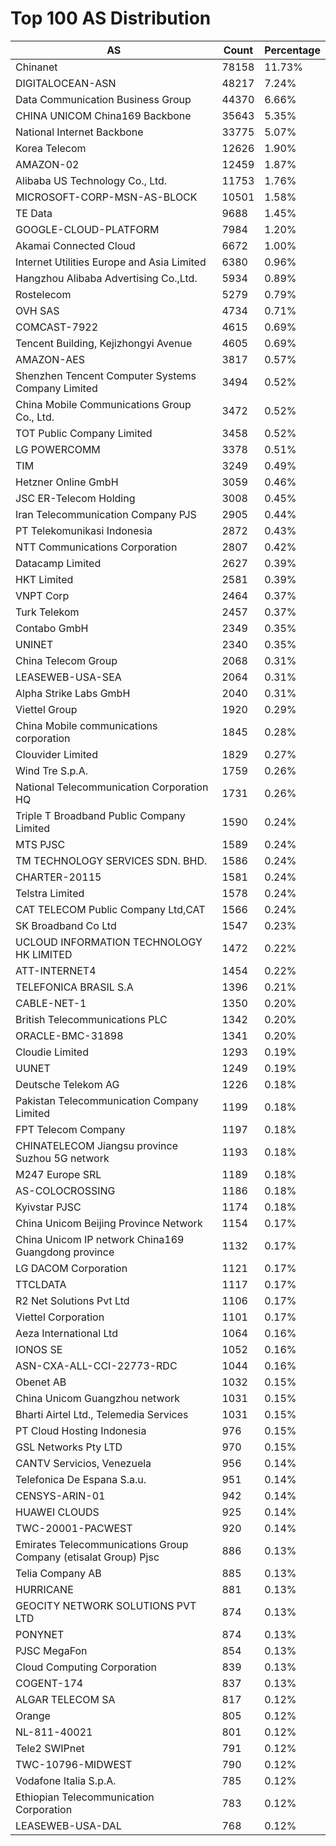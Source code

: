# Top 100 AS Distribution
| AS | Count | Percentage |
|----|----|----|
| Chinanet | 78158 | 11.73% |
| DIGITALOCEAN-ASN | 48217 | 7.24% |
| Data Communication Business Group | 44370 | 6.66% |
| CHINA UNICOM China169 Backbone | 35643 | 5.35% |
| National Internet Backbone | 33775 | 5.07% |
| Korea Telecom | 12626 | 1.90% |
| AMAZON-02 | 12459 | 1.87% |
| Alibaba US Technology Co., Ltd. | 11753 | 1.76% |
| MICROSOFT-CORP-MSN-AS-BLOCK | 10501 | 1.58% |
| TE Data | 9688 | 1.45% |
| GOOGLE-CLOUD-PLATFORM | 7984 | 1.20% |
| Akamai Connected Cloud | 6672 | 1.00% |
| Internet Utilities Europe and Asia Limited | 6380 | 0.96% |
| Hangzhou Alibaba Advertising Co.,Ltd. | 5934 | 0.89% |
| Rostelecom | 5279 | 0.79% |
| OVH SAS | 4734 | 0.71% |
| COMCAST-7922 | 4615 | 0.69% |
| Tencent Building, Kejizhongyi Avenue | 4605 | 0.69% |
| AMAZON-AES | 3817 | 0.57% |
| Shenzhen Tencent Computer Systems Company Limited | 3494 | 0.52% |
| China Mobile Communications Group Co., Ltd. | 3472 | 0.52% |
| TOT Public Company Limited | 3458 | 0.52% |
| LG POWERCOMM | 3378 | 0.51% |
| TIM | 3249 | 0.49% |
| Hetzner Online GmbH | 3059 | 0.46% |
| JSC ER-Telecom Holding | 3008 | 0.45% |
| Iran Telecommunication Company PJS | 2905 | 0.44% |
| PT Telekomunikasi Indonesia | 2872 | 0.43% |
| NTT Communications Corporation | 2807 | 0.42% |
| Datacamp Limited | 2627 | 0.39% |
| HKT Limited | 2581 | 0.39% |
| VNPT Corp | 2464 | 0.37% |
| Turk Telekom | 2457 | 0.37% |
| Contabo GmbH | 2349 | 0.35% |
| UNINET | 2340 | 0.35% |
| China Telecom Group | 2068 | 0.31% |
| LEASEWEB-USA-SEA | 2064 | 0.31% |
| Alpha Strike Labs GmbH | 2040 | 0.31% |
| Viettel Group | 1920 | 0.29% |
| China Mobile communications corporation | 1845 | 0.28% |
| Clouvider Limited | 1829 | 0.27% |
| Wind Tre S.p.A. | 1759 | 0.26% |
| National Telecommunication Corporation HQ | 1731 | 0.26% |
| Triple T Broadband Public Company Limited | 1590 | 0.24% |
| MTS PJSC | 1589 | 0.24% |
| TM TECHNOLOGY SERVICES SDN. BHD. | 1586 | 0.24% |
| CHARTER-20115 | 1581 | 0.24% |
| Telstra Limited | 1578 | 0.24% |
| CAT TELECOM Public Company Ltd,CAT | 1566 | 0.24% |
| SK Broadband Co Ltd | 1547 | 0.23% |
| UCLOUD INFORMATION TECHNOLOGY HK LIMITED | 1472 | 0.22% |
| ATT-INTERNET4 | 1454 | 0.22% |
| TELEFONICA BRASIL S.A | 1396 | 0.21% |
| CABLE-NET-1 | 1350 | 0.20% |
| British Telecommunications PLC | 1342 | 0.20% |
| ORACLE-BMC-31898 | 1341 | 0.20% |
| Cloudie Limited | 1293 | 0.19% |
| UUNET | 1249 | 0.19% |
| Deutsche Telekom AG | 1226 | 0.18% |
| Pakistan Telecommunication Company Limited | 1199 | 0.18% |
| FPT Telecom Company | 1197 | 0.18% |
| CHINATELECOM Jiangsu province Suzhou 5G network | 1193 | 0.18% |
| M247 Europe SRL | 1189 | 0.18% |
| AS-COLOCROSSING | 1186 | 0.18% |
| Kyivstar PJSC | 1174 | 0.18% |
| China Unicom Beijing Province Network | 1154 | 0.17% |
| China Unicom IP network China169 Guangdong province | 1132 | 0.17% |
| LG DACOM Corporation | 1121 | 0.17% |
| TTCLDATA | 1117 | 0.17% |
| R2 Net Solutions Pvt Ltd | 1106 | 0.17% |
| Viettel Corporation | 1101 | 0.17% |
| Aeza International Ltd | 1064 | 0.16% |
| IONOS SE | 1052 | 0.16% |
| ASN-CXA-ALL-CCI-22773-RDC | 1044 | 0.16% |
| Obenet AB | 1032 | 0.15% |
| China Unicom Guangzhou network | 1031 | 0.15% |
| Bharti Airtel Ltd., Telemedia Services | 1031 | 0.15% |
| PT Cloud Hosting Indonesia | 976 | 0.15% |
| GSL Networks Pty LTD | 970 | 0.15% |
| CANTV Servicios, Venezuela | 956 | 0.14% |
| Telefonica De Espana S.a.u. | 951 | 0.14% |
| CENSYS-ARIN-01 | 942 | 0.14% |
| HUAWEI CLOUDS | 925 | 0.14% |
| TWC-20001-PACWEST | 920 | 0.14% |
| Emirates Telecommunications Group Company (etisalat Group) Pjsc | 886 | 0.13% |
| Telia Company AB | 885 | 0.13% |
| HURRICANE | 881 | 0.13% |
| GEOCITY NETWORK SOLUTIONS PVT LTD | 874 | 0.13% |
| PONYNET | 874 | 0.13% |
| PJSC MegaFon | 854 | 0.13% |
| Cloud Computing Corporation | 839 | 0.13% |
| COGENT-174 | 837 | 0.13% |
| ALGAR TELECOM SA | 817 | 0.12% |
| Orange | 805 | 0.12% |
| NL-811-40021 | 801 | 0.12% |
| Tele2 SWIPnet | 791 | 0.12% |
| TWC-10796-MIDWEST | 790 | 0.12% |
| Vodafone Italia S.p.A. | 785 | 0.12% |
| Ethiopian Telecommunication Corporation | 783 | 0.12% |
| LEASEWEB-USA-DAL | 768 | 0.12% |

